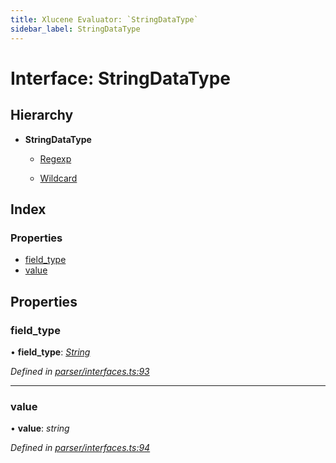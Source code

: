 ```yaml
---
title: Xlucene Evaluator: `StringDataType`
sidebar_label: StringDataType
---
```


# Interface: StringDataType

## Hierarchy

* **StringDataType**

  * [Regexp](regexp.md)

  * [Wildcard](wildcard.md)

## Index

### Properties

* [field_type](stringdatatype.md#field_type)
* [value](stringdatatype.md#value)

## Properties

###  field_type

• **field_type**: *[String](../enums/fieldtype.md#string)*

*Defined in [parser/interfaces.ts:93](https://github.com/terascope/teraslice/blob/0ae31df4/packages/xlucene-evaluator/src/parser/interfaces.ts#L93)*

___

###  value

• **value**: *string*

*Defined in [parser/interfaces.ts:94](https://github.com/terascope/teraslice/blob/0ae31df4/packages/xlucene-evaluator/src/parser/interfaces.ts#L94)*
